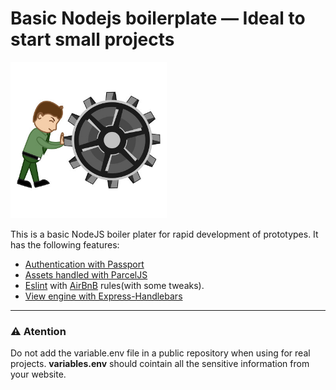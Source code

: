 # Basic Nodejs boilerplate — Ideal to start small projects

<img alt="Boilerplate" height="250" src="images/boilerplate.jpg">

This is a basic NodeJS boiler plater for rapid development of prototypes. It has the following features:

* [Authentication with Passport](https://www.passportjs.org/)
* [Assets handled with ParcelJS](https://parceljs.org/)
* [Eslint](https://eslint.org/) with [AirBnB](https://github.com/airbnb/javascript) rules(with some tweaks).
* [View engine with Express-Handlebars](https://github.com/ericf/express-handlebars)

---

### ⚠️ Atention

Do not add the variable.env file in a public repository when using for real projects. **variables.env** should cointain all the sensitive information from your website.
